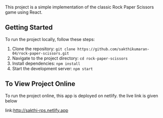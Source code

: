 This project is a simple implementation of the classic Rock Paper Scissors game using React.

## Getting Started

To run the project locally, follow these steps:

1. Clone the repository: `git clone https://github.com/sakthikumaran-04/rock-paper-scissors.git`
2. Navigate to the project directory: `cd rock-paper-scissors`
3. Install dependencies: `npm install`
4. Start the development server: `npm start`

## To View Project Online

To run the project online, this app is deployed on netlify.
the live link is given below

link:http://sakthi-rps.netlify.app

